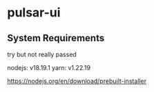# pulsar-ui

## System Requirements

try but not really passed

nodejs: v18.19.1
yarn: v1.22.19

https://nodejs.org/en/download/prebuilt-installer
